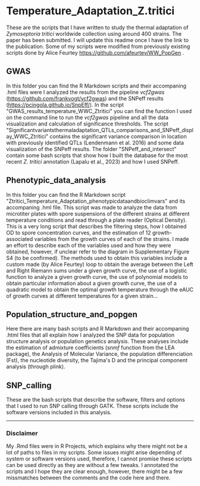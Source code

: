 # Temperature_Adaptation_Z.tritici

These are the scripts that I have written to study the thermal adaptation of *Zymoseptoria tritici* worldwide collection using around 400 strains. The paper has been submitted. I will update this readme once I have the link to the publication.
Some of my scripts were modified from previously existing scripts done by Alice Feurtey https://github.com/afeurtey/WW_PopGen . 

## GWAS

In this folder you can find the R Markdown scripts and their accompaning .hml files were I analyzed the results from the pipeline *vcf2gwas* (https://github.com/frankvogt/vcf2gwas) and the SNPeff results (https://pcingola.github.io/SnpEff/). In the script "GWAS_results_temperature_WWC_Ztritici" you can find the function I used on the command line to run the *vcf2gwas* pipeline and all the data visualization and calculation of significance thresholds. The script "Significantvariantsthermaladaptation_QTLs_comparisons_and_SNPeff_display_WWC_Ztritici" contains the significant variance comparison in location with previously identified QTLs (Lendenmann et al. 2016) and some data visualization of the SNPeff results. The folder "SNPeff_and_intersect" contain some bash scripts that show how I built the database for the most recent *Z. tritici* annotation (Lapalu et al., 2023) and how I used SNPeff. 

## Phenotypic_data_analysis

In this folder you can find the R Markdown script "Ztritici_Temperature_Adaptation_phenotypicdataandbioclimvars" and its accompaning .hml file. This script was made to analyze the data from microtiter plates with spore suspensions of the different strains at different temperature conditions and read through a plate reader (Optical Density). This is a very long script that describes the filtering steps, how I obtained OD to spore concentration curves, and the estimation of 12 growth-associated variables from the growth curves of each of the strains. I made an effort to describe each of the variables used and how they were obtained, however, if unclear refer to the diagram in Supplementary Figure S4 (to be confirmed). The methods used to obtain this variables include a custom made (by Alice Feurtey) loop to obtain the average between the Left and Right Riemann sums under a given growth curve, the use of a logistic function to analyze a given growth curve, the use of polynomial models to obtain particular information about a given growth curve, the use of a quadratic model to obtain the optimal growth temperature through the eAUC of growth curves at different temperatures for a given strain...


## Population_structure_and_popgen

Here there are many bash scripts and R Markdown and their accompaning .html files that all explain how I analyzed the SNP data for population structure analysis or population genetics analysis.
These analyses include the estimation of admixture coefficients (*snmf* function from the LEA package), the Analysis of Molecular Variance, the population differenciation (Fst), the nucleotide diversity, the Tajima's D and the principal component analysis (through plink).  

## SNP_calling

These are the bash scripts that describe the software, filters and options that I used to run SNP calling through GATK. These scripts include the software versions included in this analysis. 


--- 
### Disclaimer

My .Rmd files were in R Projects, which explains why there might not be a lot of paths to files in my scripts. Some issues might arise depending of system or software versions used, therefore, I cannot promise these scripts can be used directly as they are without a few tweaks. I annotated the scripts and I hope they are clear enough, however, there might be a few missmatches between the comments and the code here and there.  
